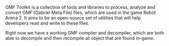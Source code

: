 GMF Toolkit is a collection of tools and libraries to process, analyze and convert GMF (Gabriel Meta File) files, which are used in the game Robot Arena 2. It aims to be an open-source set of utilities that will help developers read and write to these files.

Right now we have a working GMF compiler and decompiler, which are both able to decompile and then recompile all object that are found in-game.